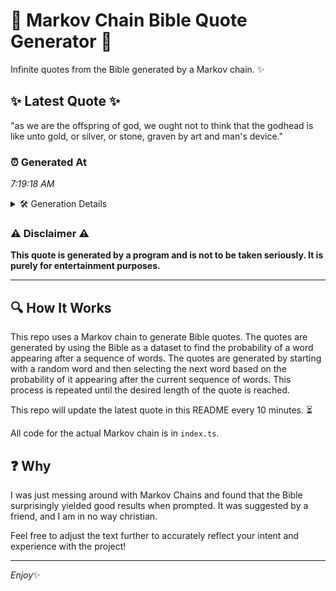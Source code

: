 # 📖 Markov Chain Bible Quote Generator 📖

Infinite quotes from the Bible generated by a Markov chain. ✨

## ✨ Latest Quote ✨
"as we are the offspring of god, we ought not to think that the godhead is like unto gold, or silver, or stone, graven by art and man's device."

### ⏰ Generated At
*7:19:18 AM*

<details>
    <summary>🛠️ Generation Details</summary>
    <p>
        <strong>🌱 Seed:</strong> as<br>
        <strong>🔄 Iterations:</strong> 28<br>
        <strong>📜 Context History:</strong><br>[ as ]: we<br>[ as, we ]: are<br>[ as, we, are ]: the<br>[ as, we, are, the ]: offspring<br>[ as, we, are, the, offspring ]: of<br>[ as, we, are, the, offspring, of ]: god,<br>[ we, are, the, offspring, of, god, ]: we<br>[ are, the, offspring, of, god,, we ]: ought<br>[ the, offspring, of, god,, we, ought ]: not<br>[ offspring, of, god,, we, ought, not ]: to<br>[ of, god,, we, ought, not, to ]: think<br>[ god,, we, ought, not, to, think ]: that<br>[ we, ought, not, to, think, that ]: the<br>[ ought, not, to, think, that, the ]: godhead<br>[ not, to, think, that, the, godhead ]: is<br>[ to, think, that, the, godhead, is ]: like<br>[ think, that, the, godhead, is, like ]: unto<br>[ that, the, godhead, is, like, unto ]: gold,<br>[ the, godhead, is, like, unto, gold, ]: or<br>[ godhead, is, like, unto, gold,, or ]: silver,<br>[ is, like, unto, gold,, or, silver, ]: or<br>[ like, unto, gold,, or, silver,, or ]: stone,<br>[ unto, gold,, or, silver,, or, stone, ]: graven<br>[ gold,, or, silver,, or, stone,, graven ]: by<br>[ or, silver,, or, stone,, graven, by ]: art<br>[ silver,, or, stone,, graven, by, art ]: and<br>[ or, stone,, graven, by, art, and ]: man's<br>[ stone,, graven, by, art, and, man's ]: device.<br>
    </p>
</details>

### ⚠️ Disclaimer ⚠️
**This quote is generated by a program and is not to be taken seriously. It is purely for entertainment purposes.**

---

## 🔍 How It Works

This repo uses a Markov chain to generate Bible quotes. The quotes are generated by using the Bible as a dataset to find the probability of a word appearing after a sequence of words. The quotes are generated by starting with a random word and then selecting the next word based on the probability of it appearing after the current sequence of words. This process is repeated until the desired length of the quote is reached.

This repo will update the latest quote in this README every 10 minutes. ⏳

All code for the actual Markov chain is in `index.ts`.

## ❓ Why

I was just messing around with Markov Chains and found that the Bible surprisingly yielded good results when prompted. 
It was suggested by a friend, and I am in no way christian.

Feel free to adjust the text further to accurately reflect your intent and experience with the project!

---

*Enjoy*✨
